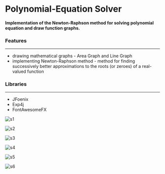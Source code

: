 # Polynomial-Equation Solver

#### Implementation of the Newton-Raphson method for solving polynomial equation and draw function graphs.

### Features
----
* drawing mathematical graphs - Area Graph and Line Graph 
* implementing Newton-Raphson method - method for finding successively better approximations to the roots (or zeroes) of a real-valued function
### Libraries
----
* JFoenix
* Exp4j
* FontAwesomeFX

![s1](https://user-images.githubusercontent.com/34391192/37087869-d7624c2c-21fb-11e8-8619-2c3732eb400b.PNG)

![s2](https://user-images.githubusercontent.com/34391192/37087891-e4622a1e-21fb-11e8-964f-696882f88f93.PNG)

![s3](https://user-images.githubusercontent.com/34391192/37087914-fafb56ce-21fb-11e8-80fd-c4dc7cc29b7b.PNG)

![s4](https://user-images.githubusercontent.com/34391192/37087920-fe60fb34-21fb-11e8-8503-44036fee2eea.PNG)

![s5](https://user-images.githubusercontent.com/34391192/37087924-0297221e-21fc-11e8-8bf4-4aa7a1ee6304.PNG)

![s6](https://user-images.githubusercontent.com/34391192/37087931-05b177a6-21fc-11e8-9497-434bbfc931dc.PNG)
